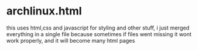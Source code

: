 # archlinux.html
this uses html,css and javascript for styling and other stuff, i just merged everything in a single file because sometimes if files went missing it wont work properly, and it will become many html pages 
